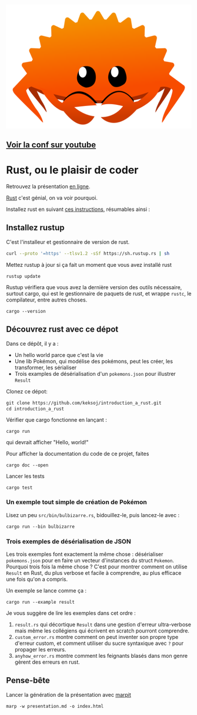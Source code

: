 ![img](img/rustacean-orig-noshadow.svg)

## [Voir la conf sur youtube](https://www.youtube.com/embed/68Yw_n6SySk)

# Rust, ou le plaisir de coder

Retrouvez la présentation [en ligne](https://keksoj.github.io/introduction-a-rust).

[Rust](https://www.rust-lang.org/) c'est génial, on va voir pourquoi.

Installez rust en suivant [ces instructions](https://www.rust-lang.org/learn/get-started),
résumables ainsi :

## Installez rustup

C'est l'installeur et gestionnaire de version de rust.

```sh
curl --proto '=https' --tlsv1.2 -sSf https://sh.rustup.rs | sh
```

Mettez rustup à jour si ça fait un moment que vous avez installé rust

    rustup update

Rustup vérifiera que vous avez la dernière version des outils nécessaire, surtout cargo, qui est le gestionnaire de paquets de rust, et wrappe `rustc`, le compilateur, entre autres choses.

    cargo --version

## Découvrez rust avec ce dépot

Dans ce dépôt, il y a :

-   Un hello world parce que c'est la vie
-   Une lib Pokémon, qui modélise des pokémons, peut les créer, les transformer, les sérialiser
-   Trois examples de désérialisation d'un `pokemons.json` pour illustrer `Result`

Clonez ce dépot:

    git clone https://github.com/keksoj/introduction_a_rust.git
    cd introduction_a_rust

Vérifier que cargo fonctionne en lançant :

    cargo run

qui devrait afficher "Hello, world!"

Pour afficher la documentation du code de ce projet, faites

    cargo doc --open

Lancer les tests

    cargo test

### Un exemple tout simple de création de Pokémon

Lisez un peu `src/bin/bulbizarre.rs`, bidouillez-le, puis lancez-le avec :

    cargo run --bin bulbizarre

### Trois exemples de désérialisation de JSON

Les trois exemples font exactement la même chose : désérialiser `pokemons.json` pour en faire un vecteur d'instances du struct `Pokemon`.
Pourquoi trois fois la même chose ? C'est pour montrer comment on utilise `Result` en Rust, du plus verbose et facile à comprendre, au plus efficace une fois qu'on a compris.

Un exemple se lance comme ça :

    cargo run --example result

Je vous suggère de lire les exemples dans cet ordre :

1. `result.rs` qui décortique `Result` dans une gestion d'erreur ultra-verbose mais même les collégiens qui écrivent en scratch pourront comprendre.
2. `custom_error.rs` montre comment on peut inventer son propre type d'erreur custom, et comment utiliser du sucre syntaxique avec `?` pour propager les erreurs.
3. `anyhow_error.rs` montre comment les feignants blasés dans mon genre gèrent des erreurs en rust.

## Pense-bête

Lancer la génération de la présentation avec [marpit](https://marpit.marp.app/)

    marp -w presentation.md -o index.html
